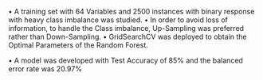•	A training set with 64 Variables and 2500 instances with binary response with heavy class imbalance was studied. 
•	In order to avoid loss of information, to handle the Class imbalance, Up-Sampling was preferred rather than Down-Sampling.
•	GridSearchCV was deployed to obtain the Optimal Parameters of the Random Forest. 


•	A model was developed with Test Accuracy of 85% and the balanced error rate was 20.97%
